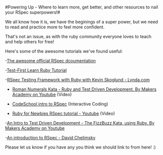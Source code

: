 #Powering Up - Where to learn more, get better, and other resources to nail your RSpec superpowers!#

We all know how it is, we have the beginings of a super power, but we need to read and practice more to feel more confident.

That's not an issue, as with the ruby community everyone loves to teach and help others for free!

Here's some of the awesome tutorials we've found useful:


-[The awesome official RSpec dcoumentation](http://rspec.info/documentation/)

-[Test-First Learn Ruby Tutorial](http://testfirst.org/learn_ruby)

-[RSpec Testing Framework with Ruby with Kevin Skoglund - Lynda.com](http://www.lynda.com/Ruby-tutorials/RSpec-Testing-Framework-Ruby/183884-2.html)

- [Roman Numerals Kata - Ruby and Test Driven Development. By Makers Academy on Youtube](https://www.youtube.com/watch?v=b0A6OKHtez4) (Video)

- [CodeSchool intro to RSpec](http://rspec.codeschool.com/levels/1) (Interactive Coding)

- [Ruby for Newbies RSpec tutorial - Youtube](https://www.youtube.com/watch?v=JhR9Ib1Ylb8&feature=relmfu) (Video)

-[An Intro to Test Driven Development - The FizzBuzz Kata, using Ruby. By Makers Academy on Youtube](https://www.youtube.com/watch?v=CHTep2zQVAc)

-[An introduction to RSpec - David Chelimsky](http://blog.davidchelimsky.net/blog/2007/05/14/an-introduction-to-rspec-part-i/)

Please let us know if you have any you think we should link to from here! :)
